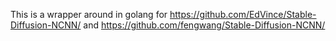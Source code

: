 This is a wrapper around in golang for https://github.com/EdVince/Stable-Diffusion-NCNN/ and https://github.com/fengwang/Stable-Diffusion-NCNN/
